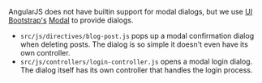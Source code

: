 AngularJS does not have builtin support for modal dialogs, but we use [UI Bootstrap's](http://angular-ui.github.io/bootstrap/)
[Modal](http://angular-ui.github.io/bootstrap/#/modal) to provide dialogs.

  - `src/js/directives/blog-post.js` pops up a modal confirmation dialog when deleting posts. The dialog is
     so simple it doesn't even have its own controller.
  - `src/js/controllers/login-controller.js` opens a modal login dialog. The dialog itself has its own controller
    that handles the login process.

